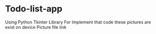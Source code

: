# Todo-list-app
Using Python Tkinter Library
For Implement that code these pictures  are exist on device
Picture file link
